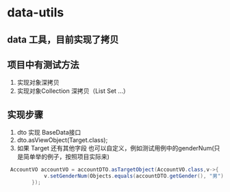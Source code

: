 # data-utils
## data 工具，目前实现了拷贝 

## 项目中有测试方法

1. 实现对象深拷贝
2. 实现对象Collection 深拷贝（List Set ...）

## 实现步骤

  1. dto 实现 BaseData接口
  2. dto.asViewObject(Target.class);
  3. 如果 Target 还有其他字段 也可以自定义，例如测试用例中的genderNum(只是简单举的例子，按照项目实际来)

```java
 AccountVO accountVO = accountDTO.asTargetObject(AccountVO.class,v->{
            v.setGenderNum(Objects.equals(accountDTO.getGender(), "男") ? "1" : "0");
        });
```



